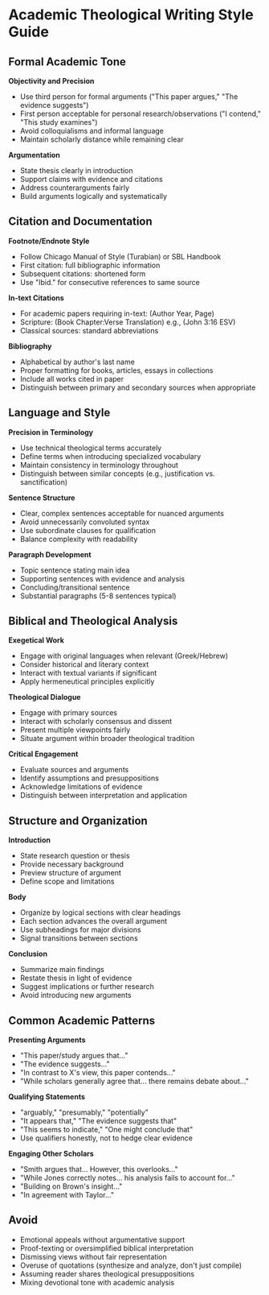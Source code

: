 # Academic Theological Writing Style Guide

## Formal Academic Tone

**Objectivity and Precision**
- Use third person for formal arguments ("This paper argues," "The evidence suggests")
- First person acceptable for personal research/observations ("I contend," "This study examines")
- Avoid colloquialisms and informal language
- Maintain scholarly distance while remaining clear

**Argumentation**
- State thesis clearly in introduction
- Support claims with evidence and citations
- Address counterarguments fairly
- Build arguments logically and systematically

## Citation and Documentation

**Footnote/Endnote Style**
- Follow Chicago Manual of Style (Turabian) or SBL Handbook
- First citation: full bibliographic information
- Subsequent citations: shortened form
- Use "Ibid." for consecutive references to same source

**In-text Citations**
- For academic papers requiring in-text: (Author Year, Page)
- Scripture: (Book Chapter:Verse Translation) e.g., (John 3:16 ESV)
- Classical sources: standard abbreviations

**Bibliography**
- Alphabetical by author's last name
- Proper formatting for books, articles, essays in collections
- Include all works cited in paper
- Distinguish between primary and secondary sources when appropriate

## Language and Style

**Precision in Terminology**
- Use technical theological terms accurately
- Define terms when introducing specialized vocabulary
- Maintain consistency in terminology throughout
- Distinguish between similar concepts (e.g., justification vs. sanctification)

**Sentence Structure**
- Clear, complex sentences acceptable for nuanced arguments
- Avoid unnecessarily convoluted syntax
- Use subordinate clauses for qualification
- Balance complexity with readability

**Paragraph Development**
- Topic sentence stating main idea
- Supporting sentences with evidence and analysis
- Concluding/transitional sentence
- Substantial paragraphs (5-8 sentences typical)

## Biblical and Theological Analysis

**Exegetical Work**
- Engage with original languages when relevant (Greek/Hebrew)
- Consider historical and literary context
- Interact with textual variants if significant
- Apply hermeneutical principles explicitly

**Theological Dialogue**
- Engage with primary sources
- Interact with scholarly consensus and dissent
- Present multiple viewpoints fairly
- Situate argument within broader theological tradition

**Critical Engagement**
- Evaluate sources and arguments
- Identify assumptions and presuppositions
- Acknowledge limitations of evidence
- Distinguish between interpretation and application

## Structure and Organization

**Introduction**
- State research question or thesis
- Provide necessary background
- Preview structure of argument
- Define scope and limitations

**Body**
- Organize by logical sections with clear headings
- Each section advances the overall argument
- Use subheadings for major divisions
- Signal transitions between sections

**Conclusion**
- Summarize main findings
- Restate thesis in light of evidence
- Suggest implications or further research
- Avoid introducing new arguments

## Common Academic Patterns

**Presenting Arguments**
- "This paper/study argues that..."
- "The evidence suggests..."
- "In contrast to X's view, this paper contends..."
- "While scholars generally agree that... there remains debate about..."

**Qualifying Statements**
- "arguably," "presumably," "potentially"
- "It appears that," "The evidence suggests that"
- "This seems to indicate," "One might conclude that"
- Use qualifiers honestly, not to hedge clear evidence

**Engaging Other Scholars**
- "Smith argues that... However, this overlooks..."
- "While Jones correctly notes... his analysis fails to account for..."
- "Building on Brown's insight..."
- "In agreement with Taylor..."

## Avoid

- Emotional appeals without argumentative support
- Proof-texting or oversimplified biblical interpretation
- Dismissing views without fair representation
- Overuse of quotations (synthesize and analyze, don't just compile)
- Assuming reader shares theological presuppositions
- Mixing devotional tone with academic analysis
